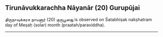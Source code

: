 ## Tirunāvukkarachha Nāyanār (20) Gurupūjai
திருநாவுக்கரச நாயனார் (20) குருபூஜை is observed on Śatabhiṣak nakṣhatram day of Meṣaḥ (solar) month (praatah/paraviddha).



---
